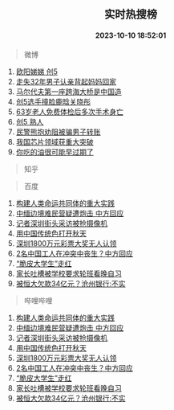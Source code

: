 <div align="center"><h2>实时热搜榜</h2><h4>2023-10-10 18:52:01</h4></div>

> 微博  

1. [欧阳娣娣 创5](https://s.weibo.com/weibo?q=%E6%AC%A7%E9%98%B3%E5%A8%A3%E5%A8%A3%20%E5%88%9B5&t=31&band_rank=1&Refer=top)<br />
2. [走失32年男子认亲背起妈妈回家](https://s.weibo.com/weibo?q=%23%E8%B5%B0%E5%A4%B132%E5%B9%B4%E7%94%B7%E5%AD%90%E8%AE%A4%E4%BA%B2%E8%83%8C%E8%B5%B7%E5%A6%88%E5%A6%88%E5%9B%9E%E5%AE%B6%23&t=31&band_rank=2&Refer=top)<br />
3. [马尔代夫第一座跨海大桥是中国造](https://s.weibo.com/weibo?q=%23%E9%A9%AC%E5%B0%94%E4%BB%A3%E5%A4%AB%E7%AC%AC%E4%B8%80%E5%BA%A7%E8%B7%A8%E6%B5%B7%E5%A4%A7%E6%A1%A5%E6%98%AF%E4%B8%AD%E5%9B%BD%E9%80%A0%23&t=31&band_rank=3&Refer=top)<br />
4. [创5选手撞脸鹿晗关晓彤](https://s.weibo.com/weibo?q=%23%E5%88%9B5%E9%80%89%E6%89%8B%E6%92%9E%E8%84%B8%E9%B9%BF%E6%99%97%E5%85%B3%E6%99%93%E5%BD%A4%23&t=31&band_rank=4&Refer=top)<br />
5. [63岁老人免费体检后多次手术身亡](https://s.weibo.com/weibo?q=%2363%E5%B2%81%E8%80%81%E4%BA%BA%E5%85%8D%E8%B4%B9%E4%BD%93%E6%A3%80%E5%90%8E%E5%A4%9A%E6%AC%A1%E6%89%8B%E6%9C%AF%E8%BA%AB%E4%BA%A1%23&t=31&band_rank=5&Refer=top)<br />
6. [创5 熟人](https://s.weibo.com/weibo?q=%E5%88%9B5%20%E7%86%9F%E4%BA%BA&t=31&band_rank=6&Refer=top)<br />
7. [民警熊抱劝阻被骗男子转账](https://s.weibo.com/weibo?q=%23%E6%B0%91%E8%AD%A6%E7%86%8A%E6%8A%B1%E5%8A%9D%E9%98%BB%E8%A2%AB%E9%AA%97%E7%94%B7%E5%AD%90%E8%BD%AC%E8%B4%A6%23&t=31&band_rank=7&Refer=top)<br />
8. [我国芯片领域获重大突破](https://s.weibo.com/weibo?q=%23%E6%88%91%E5%9B%BD%E8%8A%AF%E7%89%87%E9%A2%86%E5%9F%9F%E8%8E%B7%E9%87%8D%E5%A4%A7%E7%AA%81%E7%A0%B4%23&t=31&band_rank=8&Refer=top)<br />
9. [你吃的油很可能早过期了](https://s.weibo.com/weibo?q=%23%E4%BD%A0%E5%90%83%E7%9A%84%E6%B2%B9%E5%BE%88%E5%8F%AF%E8%83%BD%E6%97%A9%E8%BF%87%E6%9C%9F%E4%BA%86%23&t=31&band_rank=9&Refer=top)<br />

> 知乎  


> 百度  

1. [构建人类命运共同体的重大实践](https://www.baidu.com/s?wd=%E6%9E%84%E5%BB%BA%E4%BA%BA%E7%B1%BB%E5%91%BD%E8%BF%90%E5%85%B1%E5%90%8C%E4%BD%93%E7%9A%84%E9%87%8D%E5%A4%A7%E5%AE%9E%E8%B7%B5&sa=fyb_news&rsv_dl=fyb_news)<br />
2. [中缅边境难民营疑遭炮击 中方回应](https://www.baidu.com/s?wd=%E4%B8%AD%E7%BC%85%E8%BE%B9%E5%A2%83%E9%9A%BE%E6%B0%91%E8%90%A5%E7%96%91%E9%81%AD%E7%82%AE%E5%87%BB+%E4%B8%AD%E6%96%B9%E5%9B%9E%E5%BA%94&sa=fyb_news&rsv_dl=fyb_news)<br />
3. [记者深圳街头采访被抢摄像机](https://www.baidu.com/s?wd=%E8%AE%B0%E8%80%85%E6%B7%B1%E5%9C%B3%E8%A1%97%E5%A4%B4%E9%87%87%E8%AE%BF%E8%A2%AB%E6%8A%A2%E6%91%84%E5%83%8F%E6%9C%BA&sa=fyb_news&rsv_dl=fyb_news)<br />
4. [用中国传统色打开秋天](https://www.baidu.com/s?wd=%E7%94%A8%E4%B8%AD%E5%9B%BD%E4%BC%A0%E7%BB%9F%E8%89%B2%E6%89%93%E5%BC%80%E7%A7%8B%E5%A4%A9&sa=fyb_news&rsv_dl=fyb_news)<br />
5. [深圳1800万元彩票大奖无人认领](https://www.baidu.com/s?wd=%E6%B7%B1%E5%9C%B31800%E4%B8%87%E5%85%83%E5%BD%A9%E7%A5%A8%E5%A4%A7%E5%A5%96%E6%97%A0%E4%BA%BA%E8%AE%A4%E9%A2%86&sa=fyb_news&rsv_dl=fyb_news)<br />
6. [2名中国工人在冲突中丧生？中方回应](https://www.baidu.com/s?wd=2%E5%90%8D%E4%B8%AD%E5%9B%BD%E5%B7%A5%E4%BA%BA%E5%9C%A8%E5%86%B2%E7%AA%81%E4%B8%AD%E4%B8%A7%E7%94%9F%EF%BC%9F%E4%B8%AD%E6%96%B9%E5%9B%9E%E5%BA%94&sa=fyb_news&rsv_dl=fyb_news)<br />
7. [“脆皮大学生”走红](https://www.baidu.com/s?wd=%E2%80%9C%E8%84%86%E7%9A%AE%E5%A4%A7%E5%AD%A6%E7%94%9F%E2%80%9D%E8%B5%B0%E7%BA%A2&sa=fyb_news&rsv_dl=fyb_news)<br />
8. [家长吐槽被学校要求轮班看晚自习](https://www.baidu.com/s?wd=%E5%AE%B6%E9%95%BF%E5%90%90%E6%A7%BD%E8%A2%AB%E5%AD%A6%E6%A0%A1%E8%A6%81%E6%B1%82%E8%BD%AE%E7%8F%AD%E7%9C%8B%E6%99%9A%E8%87%AA%E4%B9%A0&sa=fyb_news&rsv_dl=fyb_news)<br />
9. [被恒大欠款34亿元？沧州银行:不实](https://www.baidu.com/s?wd=%E8%A2%AB%E6%81%92%E5%A4%A7%E6%AC%A0%E6%AC%BE34%E4%BA%BF%E5%85%83%EF%BC%9F%E6%B2%A7%E5%B7%9E%E9%93%B6%E8%A1%8C%3A%E4%B8%8D%E5%AE%9E&sa=fyb_news&rsv_dl=fyb_news)<br />

> 哔哩哔哩  

1. [构建人类命运共同体的重大实践](https://www.baidu.com/s?wd=%E6%9E%84%E5%BB%BA%E4%BA%BA%E7%B1%BB%E5%91%BD%E8%BF%90%E5%85%B1%E5%90%8C%E4%BD%93%E7%9A%84%E9%87%8D%E5%A4%A7%E5%AE%9E%E8%B7%B5&sa=fyb_news&rsv_dl=fyb_news)<br />
2. [中缅边境难民营疑遭炮击 中方回应](https://www.baidu.com/s?wd=%E4%B8%AD%E7%BC%85%E8%BE%B9%E5%A2%83%E9%9A%BE%E6%B0%91%E8%90%A5%E7%96%91%E9%81%AD%E7%82%AE%E5%87%BB+%E4%B8%AD%E6%96%B9%E5%9B%9E%E5%BA%94&sa=fyb_news&rsv_dl=fyb_news)<br />
3. [记者深圳街头采访被抢摄像机](https://www.baidu.com/s?wd=%E8%AE%B0%E8%80%85%E6%B7%B1%E5%9C%B3%E8%A1%97%E5%A4%B4%E9%87%87%E8%AE%BF%E8%A2%AB%E6%8A%A2%E6%91%84%E5%83%8F%E6%9C%BA&sa=fyb_news&rsv_dl=fyb_news)<br />
4. [用中国传统色打开秋天](https://www.baidu.com/s?wd=%E7%94%A8%E4%B8%AD%E5%9B%BD%E4%BC%A0%E7%BB%9F%E8%89%B2%E6%89%93%E5%BC%80%E7%A7%8B%E5%A4%A9&sa=fyb_news&rsv_dl=fyb_news)<br />
5. [深圳1800万元彩票大奖无人认领](https://www.baidu.com/s?wd=%E6%B7%B1%E5%9C%B31800%E4%B8%87%E5%85%83%E5%BD%A9%E7%A5%A8%E5%A4%A7%E5%A5%96%E6%97%A0%E4%BA%BA%E8%AE%A4%E9%A2%86&sa=fyb_news&rsv_dl=fyb_news)<br />
6. [2名中国工人在冲突中丧生？中方回应](https://www.baidu.com/s?wd=2%E5%90%8D%E4%B8%AD%E5%9B%BD%E5%B7%A5%E4%BA%BA%E5%9C%A8%E5%86%B2%E7%AA%81%E4%B8%AD%E4%B8%A7%E7%94%9F%EF%BC%9F%E4%B8%AD%E6%96%B9%E5%9B%9E%E5%BA%94&sa=fyb_news&rsv_dl=fyb_news)<br />
7. [“脆皮大学生”走红](https://www.baidu.com/s?wd=%E2%80%9C%E8%84%86%E7%9A%AE%E5%A4%A7%E5%AD%A6%E7%94%9F%E2%80%9D%E8%B5%B0%E7%BA%A2&sa=fyb_news&rsv_dl=fyb_news)<br />
8. [家长吐槽被学校要求轮班看晚自习](https://www.baidu.com/s?wd=%E5%AE%B6%E9%95%BF%E5%90%90%E6%A7%BD%E8%A2%AB%E5%AD%A6%E6%A0%A1%E8%A6%81%E6%B1%82%E8%BD%AE%E7%8F%AD%E7%9C%8B%E6%99%9A%E8%87%AA%E4%B9%A0&sa=fyb_news&rsv_dl=fyb_news)<br />
9. [被恒大欠款34亿元？沧州银行:不实](https://www.baidu.com/s?wd=%E8%A2%AB%E6%81%92%E5%A4%A7%E6%AC%A0%E6%AC%BE34%E4%BA%BF%E5%85%83%EF%BC%9F%E6%B2%A7%E5%B7%9E%E9%93%B6%E8%A1%8C%3A%E4%B8%8D%E5%AE%9E&sa=fyb_news&rsv_dl=fyb_news)<br />
